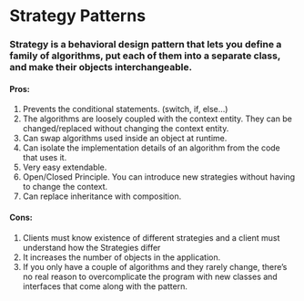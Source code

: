 # Strategy Patterns

### Strategy is a behavioral design pattern that lets you define a family of algorithms, put each of them into a separate class, and make their objects interchangeable.

#### Pros:
1. Prevents the conditional statements. (switch, if, else…)
2. The algorithms are loosely coupled with the context entity. They can be changed/replaced without changing the context entity.
3. Can swap algorithms used inside an object at runtime.
4. Can isolate the implementation details of an algorithm from the code that uses it.
5. Very easy extendable.
6. Open/Closed Principle. You can introduce new strategies without having to change the context.
7. Can replace inheritance with composition.

#### Cons:
1. Clients must know existence of different strategies and a client must understand how the Strategies differ
2. It increases the number of objects in the application.
3. If you only have a couple of algorithms and they rarely change, there’s no real reason to overcomplicate the program with new classes and interfaces that come along with the pattern.

